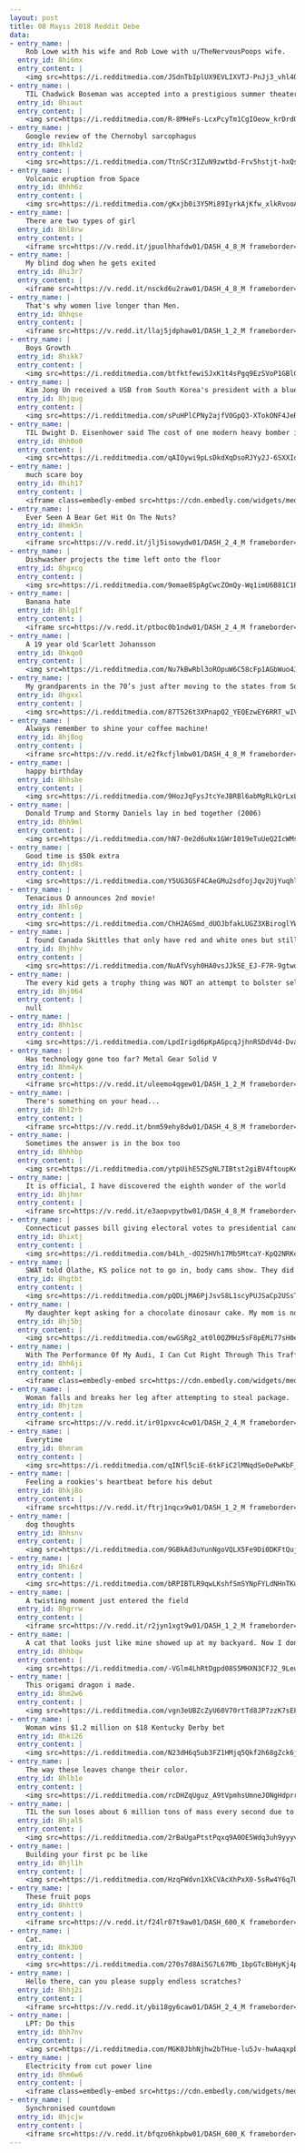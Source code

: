 ```yaml
---
layout: post
title: 08 Mayıs 2018 Reddit Debe
data:
- entry_name: |
    Rob Lowe with his wife and Rob Lowe with u/TheNervousPoops wife.
  entry_id: 8hi6mx
  entry_content: |
    <img src=https://i.redditmedia.com/JSdnTbIplUX9EVLIXVTJ-PnJj3_vhl4Quei9aLgOFRg.jpg?s=63b162710b8b03887de054a6b1c91064 frameborder=0>
- entry_name: |
    TIL Chadwick Boseman was accepted into a prestigious summer theater program at Oxford University, but couldn't afford to go. He secured funding through a private benefactor, who turned out to be Denzel Washington. Over 20 yrs later Chadwick thanked him in person at the premiere of Black Panther.
  entry_id: 8hiaut
  entry_content: |
    <img src=https://i.redditmedia.com/R-8MHeFs-LcxPcyTm1CgIOeow_krDrdQnnjQIsDeLas.jpg?s=83b9e82d24bd4eb2f0e073061f8a7946 frameborder=0>
- entry_name: |
    Google review of the Chernobyl sarcophagus
  entry_id: 8hkld2
  entry_content: |
    <img src=https://i.redditmedia.com/TtnSCr3IZuN9zwtbd-Frv5hstjt-hxQsQ80K8vk2fYQ.jpg?s=8f94b657b9506feec136dec426cd973b frameborder=0>
- entry_name: |
    Volcanic eruption from Space
  entry_id: 8hhh6z
  entry_content: |
    <img src=https://i.redditmedia.com/gKxjb0i3Y5Mi89IyrkAjKfw_xlkRvooAbCpXq_cC6Go.jpg?s=a377fcf683f347d5df0c8061e3a9cd35 frameborder=0>
- entry_name: |
    There are two types of girl
  entry_id: 8hl8rw
  entry_content: |
    <iframe src=https://v.redd.it/jpuolhhafdw01/DASH_4_8_M frameborder=0></iframe>
- entry_name: |
    My blind dog when he gets exited
  entry_id: 8hi3r7
  entry_content: |
    <iframe src=https://v.redd.it/nsckd6u2raw01/DASH_4_8_M frameborder=0></iframe>
- entry_name: |
    That's why women live longer than Men.
  entry_id: 8hhqse
  entry_content: |
    <iframe src=https://v.redd.it/llaj5jdphaw01/DASH_1_2_M frameborder=0></iframe>
- entry_name: |
    Boys Growth
  entry_id: 8hikk7
  entry_content: |
    <img src=https://i.redditmedia.com/btfktfewiSJxK1t4sPgq9EzSVoP1GBlGP67HPGDri8U.jpg?s=74ddf715d08604bf9f4c40179c368185 frameborder=0>
- entry_name: |
    Kim Jong Un received a USB from South Korea's president with a blueprint for connecting North Korea with the world.
  entry_id: 8hjqug
  entry_content: |
    <img src=https://i.redditmedia.com/sPuHPlCPNy2ajfVOGpQ3-XTokONF4JeRaAffXrSheOk.jpg?s=78aa408e9fbc72fa42b910d2bd0b7538 frameborder=0>
- entry_name: |
    TIL Dwight D. Eisenhower said The cost of one modern heavy bomber is this: a modern brick school in more than 30 cities. It is two electric power plants...It is two fine, fully equipped hospitals...We pay for a single destroyer with new homes that could have housed more than 8,000 people.
  entry_id: 8hh0o0
  entry_content: |
    <img src=https://i.redditmedia.com/qAIOywi9pLsDkdXqDsoRJYy2J-6SXXIdwYt9aXceMa4.jpg?s=f06c813048a057a995a1b310a17d2534 frameborder=0>
- entry_name: |
    much scare boy
  entry_id: 8hih17
  entry_content: |
    <iframe class=embedly-embed src=https://cdn.embedly.com/widgets/media.html?src=https%3A%2F%2Fgfycat.com%2Fifr%2FLividCandidEkaltadeta&url=https%3A%2F%2Fgfycat.com%2FLividCandidEkaltadeta&image=https%3A%2F%2Fthumbs.gfycat.com%2FLividCandidEkaltadeta-size_restricted.gif&key=522baf40bd3911e08d854040d3dc5c07&type=text%2Fhtml&schema=gfycat width=600 height=338 scrolling=no frameborder=0 allowfullscreen></iframe>
- entry_name: |
    Ever Seen A Bear Get Hit On The Nuts?
  entry_id: 8hmk5n
  entry_content: |
    <iframe src=https://v.redd.it/jlj5isowydw01/DASH_2_4_M frameborder=0></iframe>
- entry_name: |
    Dishwasher projects the time left onto the floor
  entry_id: 8hgxcg
  entry_content: |
    <img src=https://i.redditmedia.com/9omae8SpAgCwcZOmQy-Wq1imU6B81C1PWqAoOUqn6eY.jpg?s=1bf1b27a26aa558852e965b0921e4ab3 frameborder=0>
- entry_name: |
    Banana hate
  entry_id: 8hlg1f
  entry_content: |
    <iframe src=https://v.redd.it/ptboc0b1ndw01/DASH_2_4_M frameborder=0></iframe>
- entry_name: |
    A 19 year old Scarlett Johansson
  entry_id: 8hkqo0
  entry_content: |
    <img src=https://i.redditmedia.com/Nu7kBwRbl3oROpuW6C58cFp1AGbWuo4Jx9JGK_ioFJ0.jpg?s=ebafd28b2580d86252ea4bdf0cec2500 frameborder=0>
- entry_name: |
    My grandparents in the 70’s just after moving to the states from South Korea.
  entry_id: 8hgxxl
  entry_content: |
    <img src=https://i.redditmedia.com/87T526t3XPnapQ2_YEQEzwEY6RRT_wIVQdZRdVznFr4.jpg?s=c3a98172471f0a77e86fd8c9ef6bd427 frameborder=0>
- entry_name: |
    Always remember to shine your coffee machine!
  entry_id: 8hj8og
  entry_content: |
    <iframe src=https://v.redd.it/e2fkcfjlmbw01/DASH_4_8_M frameborder=0></iframe>
- entry_name: |
    happy birthday
  entry_id: 8hhsbe
  entry_content: |
    <img src=https://i.redditmedia.com/9HozJqFysJtcYeJBRBl6abMgRLkQrLxL4RwshInXWJY.jpg?s=27c3ce27beebf405ab4dd19a78cebac7 frameborder=0>
- entry_name: |
    Donald Trump and Stormy Daniels lay in bed together (2006)
  entry_id: 8hh9ml
  entry_content: |
    <img src=https://i.redditmedia.com/hN7-0e2d6uNx1GWrI019eTuUeQ2IcWMsLJUTapFdoaA.jpg?s=b6d6672ec9cfecb1623d55e9451116c0 frameborder=0>
- entry_name: |
    Good time is $50k extra
  entry_id: 8hjd8s
  entry_content: |
    <img src=https://i.redditmedia.com/Y5UG3GSF4CAeGMu2sdfojJqv2UjYuqhlT__Xhm1rr0Q.jpg?s=76e66768d40e229ce9a4594788fd4a41 frameborder=0>
- entry_name: |
    Tenacious D announces 2nd movie!
  entry_id: 8hls6p
  entry_content: |
    <img src=https://i.redditmedia.com/ChH2AGSmd_dUOJbfakLUGZ3XBiroglYWkyQLj9I-kDU.jpg?s=1512995709635d8229a327bc4731e663 frameborder=0>
- entry_name: |
    I found Canada Skittles that only have red and white ones but still have all the flavours.
  entry_id: 8hjhhv
  entry_content: |
    <img src=https://i.redditmedia.com/NuAfVsyh0HA0vsJJk5E_EJ-F7R-9gtwqwO4ekB8Tzbs.jpg?s=3cbab52ac3abe73e414f10945695418e frameborder=0>
- entry_name: |
    The every kid gets a trophy thing was NOT an attempt to bolster self esteem - it was an attempt to sell more trophies to more people
  entry_id: 8hj064
  entry_content: |
    null
- entry_name: |
  entry_id: 8hh1sc
  entry_content: |
    <img src=https://i.redditmedia.com/LpdIrigd6pKpAGpcqJjhnRSDdV4d-DvaA8ND5OxSwZM.jpg?s=f31fdda8e26cb1f9d6c1ff1e3b79b36a frameborder=0>
- entry_name: |
    Has technology gone too far? Metal Gear Solid V
  entry_id: 8hm4yk
  entry_content: |
    <iframe src=https://v.redd.it/uleemo4qgew01/DASH_1_2_M frameborder=0></iframe>
- entry_name: |
    There's something on your head...
  entry_id: 8hl2rb
  entry_content: |
    <iframe src=https://v.redd.it/bnm59ehy8dw01/DASH_4_8_M frameborder=0></iframe>
- entry_name: |
    Sometimes the answer is in the box too
  entry_id: 8hhhbp
  entry_content: |
    <img src=https://i.redditmedia.com/ytpUihE5ZSgNL7IBtst2giBV4ftoupKetL6ckM76q1s.jpg?s=a31d8dfd9b9c9d2830e067f601bf619b frameborder=0>
- entry_name: |
    It is official, I have discovered the eighth wonder of the world
  entry_id: 8hjhmr
  entry_content: |
    <iframe src=https://v.redd.it/e3aopvpytbw01/DASH_4_8_M frameborder=0></iframe>
- entry_name: |
    Connecticut passes bill giving electoral votes to presidential candidate who wins popular vote
  entry_id: 8hixtj
  entry_content: |
    <img src=https://i.redditmedia.com/b4Lh_-dO25HVh17Mb5MtcaY-KpQ2NRKclGG-QHCi6v4.jpg?s=490623b8d9f9e87c721bf21450223ac2 frameborder=0>
- entry_name: |
    SWAT told Olathe, KS police not to go in, body cams show. They did anyway and killed a woman
  entry_id: 8hgtbt
  entry_content: |
    <img src=https://i.redditmedia.com/pQDLjMA6PjJsvS8L1scyPUJSaCp2USsT65T7dNLwSsk.jpg?s=0e44e5b8d841b274201e62d488acc261 frameborder=0>
- entry_name: |
    My daughter kept asking for a chocolate dinosaur cake. My mom is not a professional, but I think she delivered pretty well!
  entry_id: 8hj5bj
  entry_content: |
    <img src=https://i.redditmedia.com/ewGSRg2_at0l0QZMHz5sF8pEMi77sH0eoM-LbKOGBqk.jpg?s=d4a51a5df7ea94f457e6e3672e806e5a frameborder=0>
- entry_name: |
    With The Performance Of My Audi, I Can Cut Right Through This Traffic. WCGW?
  entry_id: 8hh6ji
  entry_content: |
    <iframe class=embedly-embed src=https://cdn.embedly.com/widgets/media.html?src=https%3A%2F%2Fgfycat.com%2Fifr%2FDefinitiveWeakAmericanwigeon&url=https%3A%2F%2Fgfycat.com%2FDefinitiveWeakAmericanwigeon&image=https%3A%2F%2Fthumbs.gfycat.com%2FDefinitiveWeakAmericanwigeon-size_restricted.gif&key=522baf40bd3911e08d854040d3dc5c07&type=text%2Fhtml&schema=gfycat width=600 height=336 scrolling=no frameborder=0 allowfullscreen></iframe>
- entry_name: |
    Woman falls and breaks her leg after attempting to steal package.
  entry_id: 8hjtzm
  entry_content: |
    <iframe src=https://v.redd.it/ir01pxvc4cw01/DASH_2_4_M frameborder=0></iframe>
- entry_name: |
    Everytime
  entry_id: 8hmram
  entry_content: |
    <img src=https://i.redditmedia.com/qINfl5ciE-6tkFiC2lMNqdSeOePwKbF_XU5-ONXh7xs.jpg?s=b743646ab919c6bed0af59475f38b7b3 frameborder=0>
- entry_name: |
    Feeling a rookies's heartbeat before his debut
  entry_id: 8hkj8o
  entry_content: |
    <iframe src=https://v.redd.it/ftrj1nqcx9w01/DASH_1_2_M frameborder=0></iframe>
- entry_name: |
    dog thoughts
  entry_id: 8hhsnv
  entry_content: |
    <img src=https://i.redditmedia.com/9GBkAd3uYunNgoVQLX5Fe9Di0DKFtQujauiBrNPlFb8.jpg?s=783b95e6a73189d9d578b38d7b26cd2d frameborder=0>
- entry_name: |
  entry_id: 8hi6z4
  entry_content: |
    <img src=https://i.redditmedia.com/bRPIBTLR9qwLKshfSmSYNpFYLdNHnTKuhfG70LRXj-o.jpg?s=147c1e8beed507b9a09b9ad819d99ca4 frameborder=0>
- entry_name: |
    A twisting moment just entered the field
  entry_id: 8hgrrw
  entry_content: |
    <iframe src=https://v.redd.it/r2jyn1xgt9w01/DASH_1_2_M frameborder=0></iframe>
- entry_name: |
    A cat that looks just like mine showed up at my backyard. Now I don't know which one to bring inside.
  entry_id: 8hhbqw
  entry_content: |
    <img src=https://i.redditmedia.com/-VGlm4LhRtDgpd08S5MHXN3CFJ2_9Leu8I2_5yIB-OU.jpg?s=83dcf46e7cc6be7e09b06009010acf28 frameborder=0>
- entry_name: |
    This origami dragon i made.
  entry_id: 8hm2w6
  entry_content: |
    <img src=https://i.redditmedia.com/vgn3eUBZcZyU60V70rtTd8JP7zzK7sEFuPFCk5SNSbQ.jpg?s=1dafd8437a4b87243584d47fa942589a frameborder=0>
- entry_name: |
    Woman wins $1.2 million on $18 Kentucky Derby bet
  entry_id: 8hki26
  entry_content: |
    <img src=https://i.redditmedia.com/N23dH6q5ub3FZ1HMjq5Qkf2h68gZck6jm-pIxgndsuA.jpg?s=314807621859ffe8f4fd120121561a4a frameborder=0>
- entry_name: |
    The way these leaves change their color.
  entry_id: 8hlb1e
  entry_content: |
    <img src=https://i.redditmedia.com/rcDHZqUguz_A9tVpmhsUmneJONgHdprr5Itxc6ilCAs.jpg?s=79fd2ae13271df8795d99b250e50a840 frameborder=0>
- entry_name: |
    TIL the sun loses about 6 million tons of mass every second due to nuclear fusion and the solar wind. Despite losing that much material, it has only lost about 0.05% of it's original mass over the past 4.5 billion years.
  entry_id: 8hjal5
  entry_content: |
    <img src=https://i.redditmedia.com/2rBaUgaPtstPqxq9A0OE5Wdq3uh9yyyv-l_-C9BGoVM.jpg?s=0c5912b42ac5c659d290a78493b8931d frameborder=0>
- entry_name: |
    Building your first pc be like
  entry_id: 8hjl1h
  entry_content: |
    <img src=https://i.redditmedia.com/HzqFWdvn1XkCVAcXhPxX0-5sRw4Y6q7UnP52ePlfARs.png?s=596a1e6e1f8452df272e422478e19f27 frameborder=0>
- entry_name: |
    These fruit pops
  entry_id: 8hhtt9
  entry_content: |
    <iframe src=https://v.redd.it/f24lr07t9aw01/DASH_600_K frameborder=0></iframe>
- entry_name: |
    Cat.
  entry_id: 8hk3b0
  entry_content: |
    <img src=https://i.redditmedia.com/270s7d8Ai5G7L67Mb_1bpGTcBbHyKj4paZvMmQJI1yE.jpg?s=46a6c529e2200a9e6b0b6677448913df frameborder=0>
- entry_name: |
    Hello there, can you please supply endless scratches?
  entry_id: 8hhj2i
  entry_content: |
    <iframe src=https://v.redd.it/ybi18gy6caw01/DASH_2_4_M frameborder=0></iframe>
- entry_name: |
    LPT: Do this
  entry_id: 8hh7nv
  entry_content: |
    <img src=https://i.redditmedia.com/MGK0JbhNjhw2bTHue-lu5Jv-hwAaqxpb8slp8_wT74U.jpg?s=d780d52b2994fa9ac025bc9e21a0f158 frameborder=0>
- entry_name: |
    Electricity from cut power line
  entry_id: 8hm6w6
  entry_content: |
    <iframe class=embedly-embed src=https://cdn.embedly.com/widgets/media.html?src=https%3A%2F%2Fgfycat.com%2Fifr%2FSociablePerfectGermanshorthairedpointer&url=https%3A%2F%2Fgfycat.com%2Fsociableperfectgermanshorthairedpointer&image=https%3A%2F%2Fthumbs.gfycat.com%2FSociablePerfectGermanshorthairedpointer-size_restricted.gif&key=2aa3c4d5f3de4f5b9120b660ad850dc9&type=text%2Fhtml&schema=gfycat width=600 height=600 scrolling=no frameborder=0 allowfullscreen></iframe>
- entry_name: |
    Synchronised countdown
  entry_id: 8hjcjw
  entry_content: |
    <iframe src=https://v.redd.it/bfqzo6hkpbw01/DASH_600_K frameborder=0></iframe>
---
```

